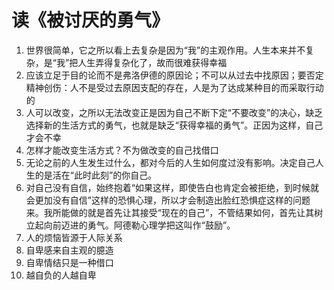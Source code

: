 # 读《被讨厌的勇气》




1. 世界很简单，它之所以看上去复杂是因为“我”的主观作用。人生本来并不复杂，是“我”把人生弄得复杂化了，故而很难获得幸福
2. 应该立足于目的论而不是弗洛伊德的原因论；不可以从过去中找原因；要否定精神创伤：人不是受过去原因支配的存在，人是为了达成某种目的而采取行动的
3. 人可以改变，之所以无法改变正是因为自己不断下定“不要改变”的决心，缺乏选择新的生活方式的勇气，也就是缺乏“获得幸福的勇气”。正因为这样，自己才会不幸
4. 怎样才能改变生活方式？不为做改变的自己找借口
5. 无论之前的人生发生过什么，都对今后的人生如何度过没有影响。决定自己人生的是活在“此时此刻”的你自己。
6. 对自己没有自信，始终抱着“如果这样，即使告白也肯定会被拒绝，到时候就会更加没有自信”这样的恐惧心理，所以才会制造出脸红恐惧症这样的问题来。我所能做的就是首先让其接受“现在的自己”，不管结果如何，首先让其树立起向前迈进的勇气。阿德勒心理学把这叫作“鼓励”。
7. 人的烦恼皆源于人际关系
8. 自卑感来自主观的臆造
9. 自卑情结只是一种借口
10. 越自负的人越自卑
